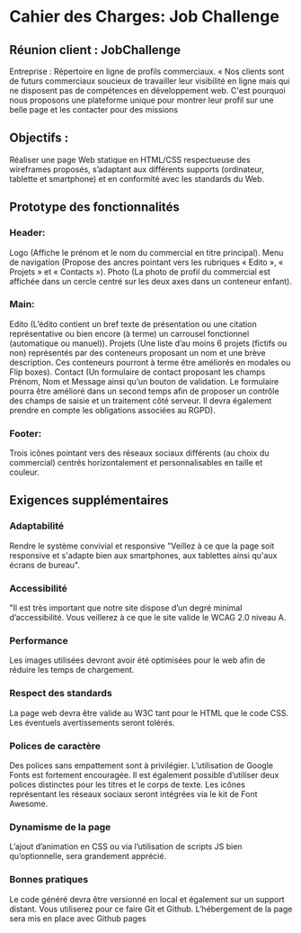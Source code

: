 # Cahier des Charges: Job Challenge

## Réunion client : JobChallenge
Entreprise : Répertoire en ligne de profils commerciaux.
« Nos clients sont de futurs commerciaux soucieux de travailler leur visibilité en ligne mais qui
ne disposent pas de compétences en développement web. C'est pourquoi nous proposons
une plateforme unique pour montrer leur profil sur une belle page et les contacter pour des
missions 

## Objectifs :
Réaliser une page Web statique en HTML/CSS respectueuse des wireframes proposés,
s’adaptant aux différents supports (ordinateur, tablette et smartphone) et en conformité avec
les standards du Web.

## Prototype des fonctionnalités
### Header: 
Logo (Affiche le prénom et le nom du commercial en titre principal).
Menu de navigation (Propose des ancres pointant vers les rubriques « Edito », « Projets » et « Contacts »).
Photo (La photo de profil du commercial est affichée dans un cercle centré sur les deux axes dans un conteneur enfant).

### Main:
Edito (L’édito contient un bref texte de présentation ou une citation représentative ou bien encore (à terme) un carrousel fonctionnel (automatique ou manuel)).
Projets (Une liste d’au moins 6 projets (fictifs ou non) représentés par des conteneurs proposant un nom et une brève description. Ces conteneurs pourront à terme être améliorés en modales ou Flip boxes).
Contact (Un formulaire de contact proposant les champs Prénom, Nom et Message ainsi qu’un bouton de validation. Le formulaire pourra être amélioré dans un second temps afin de proposer un contrôle des champs de saisie et un traitement côté serveur. Il devra également prendre en compte les obligations associées au RGPD).

### Footer:
Trois icônes pointant vers des réseaux sociaux différents (au choix du commercial) centrés horizontalement et personnalisables en taille et couleur.

## Exigences supplémentaires
### Adaptabilité 
Rendre le système convivial et responsive "Veillez à ce que la page soit responsive et s'adapte bien aux smartphones, aux tablettes ainsi qu'aux écrans de bureau".
### Accessibilité
"Il est très important que notre site dispose d’un degré minimal d’accessibilité. Vous veillerez à ce que le site valide le WCAG 2.0 niveau A.
### Performance
Les images utilisées devront avoir été optimisées pour le web afin de réduire les temps de chargement.
### Respect des standards
La page web devra être valide au W3C tant pour le HTML que le code CSS. Les éventuels avertissements seront tolérés.
### Polices de caractère
Des polices sans empattement sont à privilégier. L’utilisation de Google Fonts est fortement encouragée. Il est également possible d’utiliser deux polices distinctes pour les titres et le corps de texte. Les icônes représentant les réseaux sociaux seront intégrées via le kit de Font Awesome.
### Dynamisme de la page
L’ajout d’animation en CSS ou via l’utilisation de scripts JS bien qu’optionnelle, sera grandement apprécié.
### Bonnes pratiques
Le code généré devra être versionné en local et également sur un support distant. Vous utiliserez pour ce faire Git et Github. L’hébergement de la page sera mis en place avec Github pages
